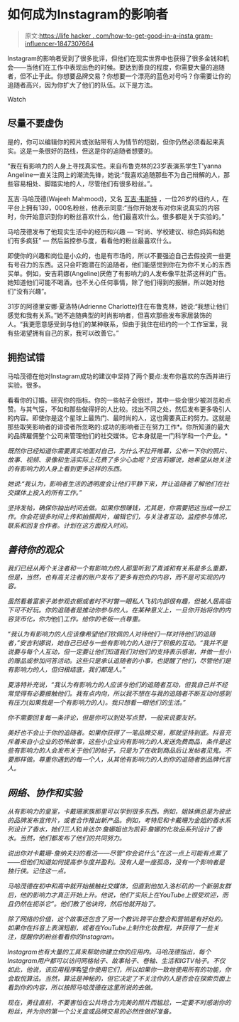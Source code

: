 # 如何成为Instagram的影响者

> 原文:[https://life hacker . com/how-to-get-good-in-a-insta gram-influencer-1847307664](https://lifehacker.com/how-to-get-good-at-being-an-instagram-influencer-1847307664)

Instagram的影响者受到了很多批评，但他们在现实世界中也获得了很多金钱和机会——当他们在工作中表现出色的时候。要达到善良的程度，你需要大量的追随者，但不止于此。你想要品牌交易？你想要一个漂亮的蓝色对号吗？你需要让你的追随者高兴，因为你扩大了他们的队伍。以下是方法。

Watch

## **尽量不要虚伪**

是的，你可以编辑你的照片或张贴带有人为情节的短剧，但你仍然必须看起来真实。这是一条很好的路线，但这是你的追随者想要的。

“我在有影响力的人身上寻找真实性。来自布鲁克林的23岁表演系学生T'yanna Angeline一直关注网上的潮流先锋，她说:“我喜欢追随那些不为自己辩解的人，那些容易相处、脚踏实地的人，尽管他们有很多粉丝。”。

瓦吉·马哈茂德(Wajeeh Mahmood)，又名 [瓦吉·韦斯特](https://www.instagram.com/wajeehwest/?hl=en) ，一位26岁的纽约人，在平台上拥有139，000名粉丝，他表示同意:“当你开始发布对你来说真实的内容时，你开始意识到你的粉丝喜欢什么，他们最喜欢什么。很多都是关于实验的。”

马哈茂德发布了他现实生活中的经历和兴趣 — “时尚、学校建议、棕色妈妈和她们有多疯狂” — 然后监控参与度，看看他的粉丝最喜欢什么。

即使你的兴趣和岗位是小众的，也是有市场的，所以不要强迫自己去假投资一些更有号召力的东西。这只会吓跑潜在的追随者，他们能感觉到你在为你不关心的东西买单。例如，安吉莉娜(Angeline)厌倦了有影响力的人发布像平肚茶这样的广告。她知道他们可能不喝酒，也不关心任何事情，除了他们得到的报酬，所以她对他们“没有兴趣”。

31岁的阿德里安娜·夏洛特(Adrienne Charlotte)住在布鲁克林，她说:“我想让他们感觉和我有关系。”她不追随典型的时尚影响者，但喜欢那些发布家居装饰的人。“我更愿意感受到与他们的某种联系，但由于我住在纽约的一个工作室里，我有些渴望拥有自己的家，我可以改善它。”

## **拥抱试错**

马哈茂德在他对Instagram成功的建议中坚持了两个要点:发布你喜欢的东西并进行实验。很多。

看看你的订婚。研究你的指标。你的一些帖子会很烂，其中一些会很少被浏览和点赞。与其气馁，不如和那些做得好的人比较。找出不同之处，然后发布更多吸引人的内容。即使你是这个星球上最热门、最时尚的人，这也需要真正的努力。这就是那些取笑影响者的诽谤者所忽略的:成功的影响者正在努力工作*。你所知道的最大的品牌雇佣整个公司来管理他们的社交媒体。它本身就是一门科学和一个产业。*

*既然你已经知道你需要真实地面对自己，为什么不拉开帷幕，公布一下你的照片、故事、视频、录像和生活实际上花费了多少心血呢？安吉莉娜说，她希望从她关注的有影响力的人身上看到更多这样的东西。*

*她说:“我认为，影响者生活的透明度会让他们平静下来，并让追随者了解他们在社交媒体上投入的所有工作。”*

*坚持发帖，确保你抽出时间去做。如果你想赚钱，尤其是，你需要把这当成一份工作。你会花很多时间上传和拍摄照片，编辑它们，与关注者互动，监控参与情况，联系和回复合作者。计划在这方面投入时间。*

## ***善待你的观众***

*我们已经从两个关注者和一个有影响力的人那里听到了真诚和有关系是多么重要，但是，当然，也有高关注者的账户发布了更多有抱负的内容，而不是可实现的内容。*

*虽然看着富家子弟参观衣橱或者时不时瞥一眼私人飞机内部很有趣，但被人居高临下可不好玩。你的追随者是推动你参与的人。在某种意义上，一旦你开始将你的内容货币化，*你*为*他们*工作。给你的老板一点尊重。*

*“我认为有影响力的人应该像希望他们钦佩的人对待他们一样对待他们的追随者，”安吉利娜说，她自己已经与一些有影响力的人进行了积极的互动。“我并不是说要与每个人互动，但一定要让他们知道我们对他们的支持表示感谢，并做一些小的赠品或参加问答活动。这些只是承认追随者的小事，也提醒了他们，尽管他们是有影响力的人，但归根结底，我们都是人。”*

*夏洛特补充说，“我认为有影响力的人应该与他们的追随者互动，但我自己并不经常觉得有必要接触他们。我有点内向，所以我不想在与我的追随者不断互动时感到有压力(如果我是一个有影响力的人)。我只想看一眼他们的生活。”*

*你不需要回复每一条评论，但是你可以到处写点赞，一般来说要友好。*

*美好也不会止于你的追随者。如果你获得了一笔品牌交易，那就坚持到底。抖音充斥着来自小企业的恐怖故事，这些小企业向有影响力的人发送免费商品，条件是这些有影响力的人会发布关于他们的帖子，只是为了在收到商品后让发帖者见鬼。不要那样做。尊重你遇到的每一个人，从其他有影响力的人到你的追随者到品牌代言人。*

## ***网络、协作和实验***

*从有影响力的皇室，卡戴珊家族那里可以学到很多东西。例如，姐妹俩总是为彼此的品牌发布宣传片，或者合作推出新产品。例如，考特尼和卡戴珊为金姐的香水系列设计了香水，她们三人*和*肯达尔·詹娜姐也为凯莉·詹娜的化妆品系列设计了香水。当然，他们都发布了他们的共同努力。*

*说出你对卡戴珊-詹纳夫妇的看法——尽管“你会说什么”在这一点上可能有点累了——但他们知道如何提高参与度并盈利。没有人是一座孤岛，没有一个影响者是独行侠。记住这一点。*

*马哈茂德在初中和高中就开始接触社交媒体，但直到他加入洛杉矶的一个新朋友群后，他的影响力才真正开始上升。他说，他们“实际上在YouTube上很受欢迎，而且仍然在扼杀它”。他们教了他诀窍，然后他就开始了。*

*除了网络的价值，这个故事还包含了另一个教训:跨平台整合和营销是有好处的。如果你在抖音上表演短剧，或者在YouTube上制作化妆教程，并获得了一些关注，提醒你的粉丝看看你的Instagram。*

*Instagram也有大量的工具来帮助你建立你的应用内。马哈茂德指出，每个Instagram用户都可以访问网格帖子、故事帖子、卷轴、生活和IGTV帖子。不仅如此，他说，该应用程序*希望*你使用它们，所以如果你一致地使用所有的功能，你会取悦算法。当然，算法是神秘的，但它决定了不关注你的人是否会在探索页面上看到你的内容，所以按照马哈茂德在这里所说的去做。*

*现在，勇往直前，不要害怕在公共场合为完美的照片而尴尬，一定要不时感谢你的粉丝，并为你的第一个公关盒或品牌交易的必然性做好准备。*